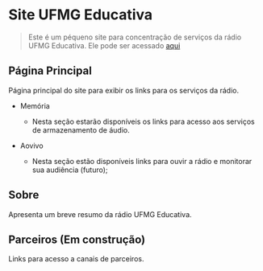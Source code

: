 # Site UFMG Educativa
> Este é um péqueno site para concentração de serviços da rádio UFMG Educativa. Ele pode ser acessado <a href="https://ufmgeducativa.github.io/">aqui</a>

## Página Principal
Página principal do  site para exibir os links para os serviços da rádio.

- Memória
    - Nesta seção estarão disponíveis os links para acesso aos serviços de armazenamento de áudio.
    
- Aovivo
    - Nesta seção estão disponíveis links para ouvir a rádio e monitorar sua audiência (futuro);

## Sobre
Apresenta um breve resumo da rádio UFMG Educativa.

## Parceiros (Em construção)
Links para acesso a canais de parceiros.


    

